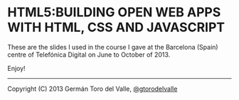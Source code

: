# HTML5:BUILDING OPEN WEB APPS WITH HTML, CSS AND JAVASCRIPT

These are the slides I used in the course I gave at the Barcelona (Spain) centre of Telefónica Digital on June to October of 2013.

Enjoy!

________________________________________________

Copyright (C) 2013 Germán Toro del Valle, <a href="https://twitter.com/gtorodelvalle" target="_blank">@gtorodelvalle</a>